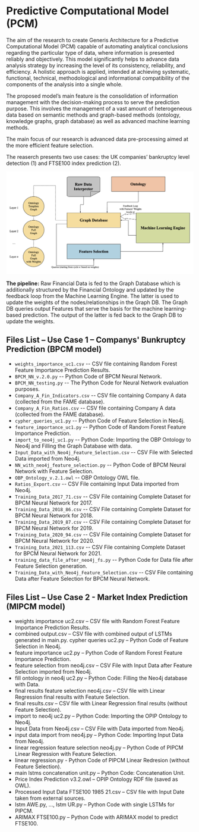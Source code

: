 # Predictive Computational Model (PCM)
The aim of the research to create Generis Architecture for a Predictive Computational Model (PCM) capable of automating analytical conclusions regarding the particular type of data, where information is presented reliably and objectively. This model significantly helps to advance data analysis strategy by increasing the level of its consistency, reliability, and efficiency. A holistic approach is applied, intended at achieving systematic, functional, technical, methodological and informational compatibility of the components of the analysis into a single whole.

The proposed model’s main feature is the consolidation of information management with the decision-making process to serve the prediction purpose. This involves the management of a vast amount of heterogeneous data based on semantic methods and graph-based methods (ontology, knowledge graphs, graph database) as well as advanced machine learning methods.

The main focus of our research is advanced data pre-processing aimed at the more efficient feature selection.

The reaserch presents two use cases: the UK companies’ bankruptcy level detection (1) and FTSE100 index prediction (2).

![PCM](Generic_Model_new2022.png)

__The pipeline:__ Raw Financial Data is fed to the Graph Database which is additionally structured by the Financial Ontology and updated by the feedback loop from the Machine Learning Engine. The latter is used to update the weights of the nodes/relationships in the Graph DB. The Graph DB queries output Features that serve the basis for the machine learning-based prediction. The output of the latter is fed back to the Graph DB to update the weights.


## Files List – Use Case 1 – Companys' Bunkruptcy Prediction (BPCM model)

- `weights_importance_uc1.csv` -- CSV file containing Random Forest Feature Importance Prediction Results.
- `BPCM_NN_v.2.0.py` -- Python Code of BPCM Neural Network.
- `BPCM_NN_testing.py` -- The Python Code for Neural Network evaluation purposes. 
- `Company_A_Fin_Indicators.csv` -- CSV file containing Company A data (collected from the FAME database).
- `Company_A_Fin_Ratios.csv` -- CSV file containing Company A data (collected from the FAME database).
- `cypher_queries_uc1.py` -- Python Code of Feature Selection in Neo4j.
- `feature_importance_uc1.py` -- Python Code of Random Forest Feature Importance Prediction.
- `import_to_neo4j_uc1.py` -- Python Code: Importing the OBP Ontology to Neo4j and Filling the Graph Database with data.
- `Input_Data_with_Neo4j_Feature_Selection.csv` -- CSV File with Selected Data imported from Neo4j.
- `NN_with_neo4j_feature_selection.py` -- Python Code of BPCM Neural Network with Feature Selection.
- `OBP_Ontology_v.2.1.owl` -- OBP Ontology OWL file.
- `Ratios_Export.csv` -- CSV File containing Input Data imported from Neo4j.
- `Training_Data_2017_71.csv` -- CSV File containing Complete Dataset for BPCM Neural Network for 2017.
- `Training_Data_2018_86.csv` -- CSV File containing Complete Dataset for BPCM Neural Network for 2018.
- `Training_Data_2019_87.csv` -- CSV File containing Complete Dataset for BPCM Neural Network for 2019.
- `Training_Data_2020_94.csv` -- CSV File containing Complete Dataset for BPCM Neural Network for 2020.
- `Training_Data_2021_113.csv` -- CSV File containing Complete Dataset for BPCM Neural Network for 2021.
- `training_data_file_after_neo4j_fs.py` -- Python Code for Data file after Feature Selection generation.
- `Training_Data_with_Neo4j_Feature_Selection.csv` -- CSV File containing Data after Feature Selection for BPCM Neural Network.


## Files List – Use Case 2 - Market Index Prediction (MIPCM model)


* weights importance uc2.csv – CSV file with Random Forest Feature Importance Prediction Results.
* combined output.csv – CSV file with combined output of LSTMs generated in main.py. cypher queries uc2.py
– Python Code of Feature Selection in Neo4j.
* feature importance uc2.py – Python Code of Random Forest Feature Importance Prediction.
* feature selection from neo4j.csv – CSV File with Input Data after Feature Selection imported from Neo4j.
* fill ontology in neo4j uc2.py – Python Code: Filling the Neo4j database with Data.
* final results feature selection neo4j.csv – CSV file with Linear Regression final results with Feature
Selection.
* final results.csv – CSV file with Linear Regression final results (without Feature Selection).
* import to neo4j uc2.py – Python Code: Importing the OPIP Ontology to Neo4j.
* Input Data from Neo4j.csv – CSV File with Data imported from Neo4j.
* input data import from neo4j.py – Python Code: Importing Input Data from Neo4j.
* linear regression feature selection neo4j.py – Python Code of PIPCM Linear Regression with Feature Selection.
* linear regression.py - Python Code of PIPCM Linear Redresion (without Feature Selection).
* main lstms concatenation unit.py – Python Code: Concatenation Unit.
* Price Index Prediction v3.2.owl – OPIP Ontology RDF file (saved as OWL).
* Processed Input Data FTSE100 1985 21.csv – CSV file with Input Date taken from external sources.
* lstm AWE.py, ..., lstm UR.py – Python Code with single LSTMs for PIPCM.
* ARIMAX FTSE100.py – Python Code with ARIMAX model to predict FTSE100.
